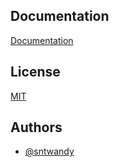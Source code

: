 
## Documentation

[Documentation](https://docs.minnekdigital.com/join/recruitment-process/challenges/full-stack.html)
## License

[MIT](https://choosealicense.com/licenses/mit/)
## Authors

- [@sntwandy](https://www.github.com/sntwandy)


